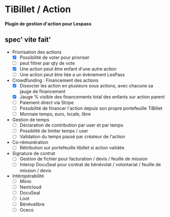 # TiBillet / Action
#### Plugin de gestion d'action pour Lespass

## spec' vite fait'

- Priorisation des actions 
  - [x] Possibilité de voter pour prioriser
  - [ ] peut filtrer par qty de vote
  - [x] Une action peut être enfant d'une autre action
  - [ ] Une action peut être liée a un évènement LesPass

- Crowdfunding : Financement des actions
  - [x] Dissocier les action en plusieurs sous actions, avec chacune sa jauge de financement
  - [x] Jauge % visible des financements total des enfants sur action parent
  - [ ] Paiement direct via Stripe
  - [ ] Possibilité de financer l'action depuis son propre portefeuille TiBillet
  - [ ] Monnaie temps, euro, locale, libre

- Gestion de temps
  - [ ] Déclaration de contribution par user et par temps
  - [ ] Possiblité de limiter temps / user
  - [ ] Validation du temps passé par créateur de l'action

- Co-rémunération
  - [ ] Rétribution sur portefeuille tibillet si action validée

- Signature de contrat
  - [ ] Gestion de fichier pour facturation / devis / feuille de mission
  - [ ] Interop DocuSeal pour contrat de bénévolat / volontariat / feuille de mission / devis

- Intéropérabilité
  - [ ] Minio
  - [ ] Nextcloud
  - [ ] DocuSeal
  - [ ] Loot
  - [ ] Bénévalibre
  - [ ] Oceco
